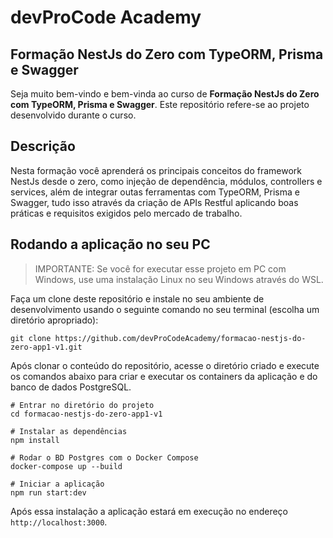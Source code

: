# devProCode Academy

## Formação NestJs do Zero com TypeORM, Prisma e Swagger

Seja muito bem-vindo e bem-vinda ao curso de **Formação NestJs do Zero com TypeORM, Prisma e Swagger**. Este repositório refere-se ao projeto desenvolvido durante o curso.

## Descrição

Nesta formação você aprenderá os principais conceitos do framework NestJs desde o zero, como injeção de dependência, módulos, controllers e services, além de integrar outas ferramentas com TypeORM, Prisma e Swagger, tudo isso através da criação de APIs Restful aplicando boas práticas e requisitos exigidos pelo mercado de trabalho.

## Rodando a aplicação no seu PC

> IMPORTANTE: Se você for executar esse projeto em PC com Windows, use uma instalação Linux no seu Windows através do WSL.

Faça um clone deste repositório e instale no seu ambiente de desenvolvimento usando o seguinte comando no seu terminal (escolha um diretório apropriado):

```shell
git clone https://github.com/devProCodeAcademy/formacao-nestjs-do-zero-app1-v1.git
```

Após clonar o conteúdo do repositório, acesse o diretório criado e execute os comandos abaixo para criar e executar os containers da aplicação e do banco de dados PostgreSQL.

```shell
# Entrar no diretório do projeto
cd formacao-nestjs-do-zero-app1-v1

# Instalar as dependências
npm install

# Rodar o BD Postgres com o Docker Compose
docker-compose up --build

# Iniciar a aplicação
npm run start:dev
```

Após essa instalação a aplicação estará em execução no endereço `http://localhost:3000`.

